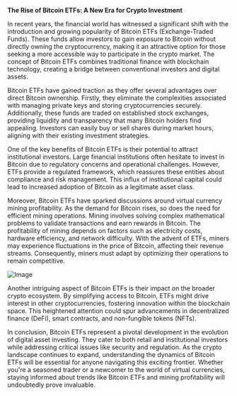 **The Rise of Bitcoin ETFs: A New Era for Crypto Investment**

In recent years, the financial world has witnessed a significant shift with the introduction and growing popularity of Bitcoin ETFs (Exchange-Traded Funds). These funds allow investors to gain exposure to Bitcoin without directly owning the cryptocurrency, making it an attractive option for those seeking a more accessible way to participate in the crypto market. The concept of Bitcoin ETFs combines traditional finance with blockchain technology, creating a bridge between conventional investors and digital assets.

Bitcoin ETFs have gained traction as they offer several advantages over direct Bitcoin ownership. Firstly, they eliminate the complexities associated with managing private keys and storing cryptocurrencies securely. Additionally, these funds are traded on established stock exchanges, providing liquidity and transparency that many Bitcoin holders find appealing. Investors can easily buy or sell shares during market hours, aligning with their existing investment strategies.

One of the key benefits of Bitcoin ETFs is their potential to attract institutional investors. Large financial institutions often hesitate to invest in Bitcoin due to regulatory concerns and operational challenges. However, ETFs provide a regulated framework, which reassures these entities about compliance and risk management. This influx of institutional capital could lead to increased adoption of Bitcoin as a legitimate asset class.

Moreover, Bitcoin ETFs have sparked discussions around virtual currency mining profitability. As the demand for Bitcoin rises, so does the need for efficient mining operations. Mining involves solving complex mathematical problems to validate transactions and earn rewards in Bitcoin. The profitability of mining depends on factors such as electricity costs, hardware efficiency, and network difficulty. With the advent of ETFs, miners may experience fluctuations in the price of Bitcoin, affecting their revenue streams. Consequently, miners must adapt by optimizing their operations to remain competitive.

![Image](https://github.com/user-attachments/assets/31692037-0104-4703-abd1-696b6a7dd41b)

Another intriguing aspect of Bitcoin ETFs is their impact on the broader crypto ecosystem. By simplifying access to Bitcoin, ETFs might drive interest in other cryptocurrencies, fostering innovation within the blockchain space. This heightened attention could spur advancements in decentralized finance (DeFi), smart contracts, and non-fungible tokens (NFTs).

In conclusion, Bitcoin ETFs represent a pivotal development in the evolution of digital asset investing. They cater to both retail and institutional investors while addressing critical issues like security and regulation. As the crypto landscape continues to expand, understanding the dynamics of Bitcoin ETFs will be essential for anyone navigating this exciting frontier. Whether you're a seasoned trader or a newcomer to the world of virtual currencies, staying informed about trends like Bitcoin ETFs and mining profitability will undoubtedly prove invaluable.